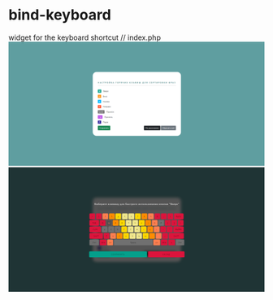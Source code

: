 # bind-keyboard
widget for the keyboard shortcut // index.php
![Alt text](/screen/1.png?raw=true "Main")
![Alt text](/screen/2.png?raw=true "Bind options")
